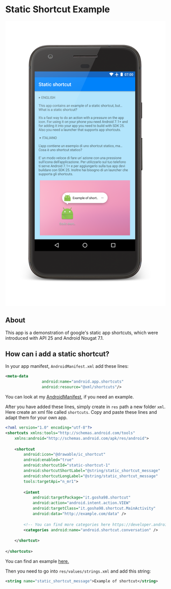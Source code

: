 # Static Shortcut Example
<img src="https://github.com/folgore95/media/blob/master/staticshortcut.png"/>

## About

This app is a demonstration of google's static app shortcuts, which were introduced with API 25 and Android Nougat 7.1.

## How can i add a static shortcut?

In your app manifest, `AndroidManifest.xml` add these lines:

```xml
<meta-data
                android:name="android.app.shortcuts"
                android:resource="@xml/shortcuts"/>

```

You can look at my <a href="https://github.com/folgore95/staticshortcut/blob/master/app/src/main/AndroidManifest.xml">AndroidManifest</a>, if you need an example.

After you have added these lines, simply create in `res` path a new folder `xml`. Here create an xml file called `shortcuts`. Copy and paste these lines and adapt them for your own app.

```xml
<?xml version="1.0" encoding="utf-8"?>
<shortcuts xmlns:tools="http://schemas.android.com/tools"
    xmlns:android="http://schemas.android.com/apk/res/android">

    <shortcut
        android:icon="@drawable/ic_shortcut"
        android:enabled="true"
        android:shortcutId="static-shortcut-1"
        android:shortcutShortLabel="@string/static_shortcut_message"
        android:shortcutLongLabel="@string/static_shortcut_message"
        tools:targetApi="n_mr1">

        <intent
            android:targetPackage="it.gosha98.shortcut"
            android:action="android.intent.action.VIEW"
            android:targetClass="it.gosha98.shortcut.MainActivity"
            android:data="http://example.com/data" />

        <!-- You can find more categories here https://developer.android.com/guide/topics/ui/shortcuts.html -->
        <categories android:name="android.shortcut.conversation" />

    </shortcut>

</shortcuts>
```

You can find an example <a href="https://github.com/folgore95/staticshortcut/blob/master/app/src/main/res/xml/shortcuts.xml">here.</a>

Then you need to go into `res/values/strings.xml` and add this string:

```xml
<string name="static_shortcut_message">Example of shortcut</string>


